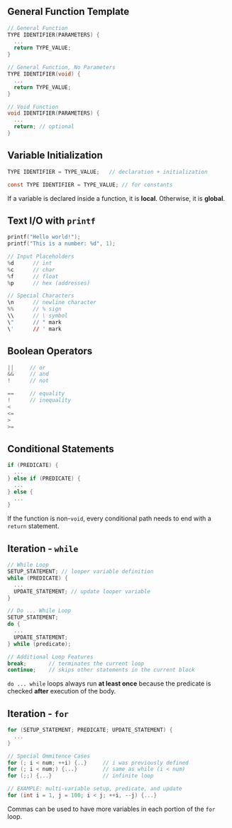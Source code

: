 ## General Function Template
```C
// General Function
TYPE IDENTIFIER(PARAMETERS) {
  ...
  return TYPE_VALUE;
}

// General Function, No Parameters
TYPE IDENTIFIER(void) {
  ...
  return TYPE_VALUE;
}

// Void Function
void IDENTIFIER(PARAMETERS) {
  ...
  return; // optional
}

```

## Variable Initialization
```C
TYPE IDENTIFIER = TYPE_VALUE;   // declaration + initialization

const TYPE IDENTIFIER = TYPE_VALUE; // for constants

```
If a variable is declared inside a function, it is **local**. Otherwise, it is **global**. 

## Text I/O with `printf`
```C
printf("Hello world!");
printf("This is a number: %d", 1);

// Input Placeholders
%d      // int
%c      // char
%f      // float
%p      // hex (addresses)

// Special Characters
\n      // newline character
%%      // % sign
\\      // \ symbol
\"      // " mark
\'      // ' mark

```

## Boolean Operators
```C
||     // or
&&     // and
!      // not

==     // equality
!      // inequality
<
<=
>
>=

```

## Conditional Statements
```C
if (PREDICATE) {
  ...
} else if (PREDICATE) {
  ...
} else {
  ...
}

```
If the function is non-`void`, every conditional path needs to end with a `return` statement.

## Iteration - `while`
```C
// While Loop
SETUP_STATEMENT; // looper variable definition
while (PREDICATE) {
  ...
  UPDATE_STATEMENT; // update looper variable
}

// Do ... While Loop
SETUP_STATEMENT;
do {
  ...
  UPDATE_STATEMENT;
} while (predicate);

// Additional Loop Features
break;       // terminates the current loop
continue;    // skips other statements in the current block


```
`do ... while` loops always run **at least once** because the predicate is checked **after** execution of the body.

## Iteration - `for`
```C
for (SETUP_STATEMENT; PREDICATE; UPDATE_STATEMENT) {
  ...
}

// Special Ommitence Cases
for (; i < num; ++i) {..}     // i was previously defined
for (; i < num;) {...}        // same as while (i < num)
for (;;) {...}                // infinite loop

// EXAMPLE: multi-variable setup, predicate, and update
for (int i = 1, j = 100; i < j; ++i, --j) {...}

```
Commas can be used to have more variables in each portion of the `for` loop. 





























